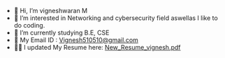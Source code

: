 - 👋 Hi, I’m vigneshwaran M
- 👀 I’m interested in Networking and cybersecurity field aswellas I like to do coding.
- 🌱 I’m currently studying B.E, CSE
- 💠 My Email ID : Vignesh510510@gmail.com
- 💁‍♂️ I updated My Resume here: [New_Resume_vignesh.pdf](https://github.com/vicky-510/vicky-510/files/9332831/New_Resume_vignesh.pdf)
 
<!---
vicky-510/vicky-510 is a ✨ special ✨ repository because its `README.md` (this file) appears on your GitHub profile.
You can click the Preview link to take a look at your changes.
--->
